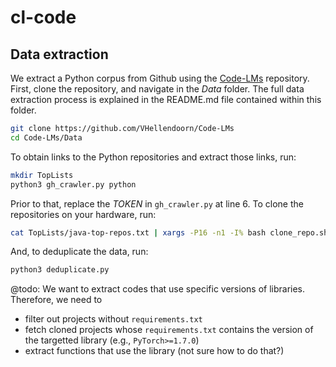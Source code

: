 # cl-code

## Data extraction
We extract a Python corpus from Github using the [Code-LMs](https://github.com/VHellendoorn/Code-LMs) repository. 
First, clone the repository, and navigate in the _Data_ folder. The full data extraction process is explained in the README.md file contained within this folder.
```sh
git clone https://github.com/VHellendoorn/Code-LMs
cd Code-LMs/Data
```
To obtain links to the Python repositories and extract those links, run:
```sh
mkdir TopLists
python3 gh_crawler.py python
```
Prior to that, replace the *TOKEN* in `gh_crawler.py` at line 6. To clone the repositories on your hardware, run:
```sh
cat TopLists/java-top-repos.txt | xargs -P16 -n1 -I% bash clone_repo.sh % java
```
And, to deduplicate the data, run:
```sh
python3 deduplicate.py
```

@todo: 
We want to extract codes that use specific versions of libraries. Therefore, we need to
- filter out projects without `requirements.txt`
- fetch cloned projects whose `requirements.txt` contains the version of the targetted library (e.g., `PyTorch>=1.7.0`)
- extract functions that use the library (not sure how to do that?)
